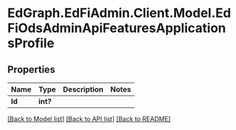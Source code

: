 # EdGraph.EdFiAdmin.Client.Model.EdFiOdsAdminApiFeaturesApplicationsProfile

## Properties

Name | Type | Description | Notes
------------ | ------------- | ------------- | -------------
**Id** | **int?** |  | 

[[Back to Model list]](../README.md#documentation-for-models) [[Back to API list]](../README.md#documentation-for-api-endpoints) [[Back to README]](../README.md)

